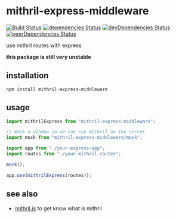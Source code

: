 mithril-express-middleware
===================
[![Build Status](https://travis-ci.org/tlaziuk/mithril-express-middleware.svg?branch=master)](https://travis-ci.org/tlaziuk/mithril-express-middleware)
[![dependencies Status](https://david-dm.org/tlaziuk/mithril-express-middleware/status.svg)](https://david-dm.org/tlaziuk/mithril-express-middleware)
[![devDependencies Status](https://david-dm.org/tlaziuk/mithril-express-middleware/dev-status.svg)](https://david-dm.org/tlaziuk/mithril-express-middleware?type=dev)
[![peerDependencies Status](https://david-dm.org/tlaziuk/mithril-express-middleware/peer-status.svg)](https://david-dm.org/tlaziuk/mithril-express-middleware?type=peer)

use mithril routes with express

**this package is still very unstable**

installation
------------

```
npm install mithril-express-middleware
```

usage
-----

```typescript
import mithrilExpress from "mithril-express-middleware";

// mock a window so we can run mithril on the server
import mock from "mithril-express-middleware/mock";

import app from "./your-express-app";
import routes from "./your-mithril-routes";

mock();

app.use(mithrilExpress(routes));
```

see also
--------

* [mithril.js](https://github.com/MithrilJS/mithril.js) to get know what is mithril
